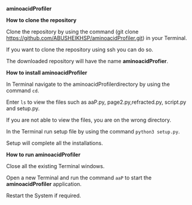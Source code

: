 **aminoacidProfiler**

**How to clone the repository**

Clone the repository by using the command (git clone https://github.com/ABUSHEIKHSP/aminoacidProfiler.git) in your Terminal.

If you want to clone the repository using ssh you can do so.

The downloaded repository will have the name **aminoacidProfier**.


**How to install aminoacidProfiler**

In Terminal navigate to the aminoacidProfilerdirectory by using the command ``cd``.

Enter ```ls``` to view the files such as aaP.py, page2.py,refracted.py, script.py and setup.py.

If you are not able to view the files, you are on the wrong directory.

In the Terminal run setup file by using the command ```python3 setup.py```.

Setup will complete all the installations.


**How to run aminoacidProfiler**

Close all the existing Terminal windows.

Open a new Terminal and run the command ```aaP``` to start the **aminoacidProfiler** application.

Restart the System if required.
